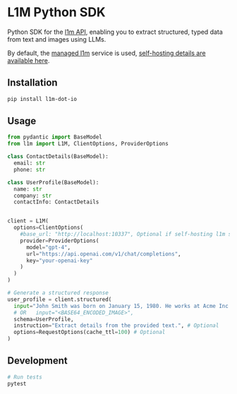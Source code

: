 # L1M Python SDK

Python SDK for the [l1m API](https://l1m.io), enabling you to extract structured, typed data from text and images using LLMs.

By default, the [managed l1m](https://l1m.io) service is used, [self-hosting details are available here](https://github.com/inferablehq/l1m/blob/main/local.md).

## Installation

```bash
pip install l1m-dot-io
```

## Usage

```python
from pydantic import BaseModel
from l1m import L1M, ClientOptions, ProviderOptions

class ContactDetails(BaseModel):
  email: str
  phone: str

class UserProfile(BaseModel):
  name: str
  company: str
  contactInfo: ContactDetails


client = L1M(
  options=ClientOptions(
    #base_url: "http://localhost:10337", Optional if self-hosting l1m server
    provider=ProviderOptions(
      model="gpt-4",
      url="https://api.openai.com/v1/chat/completions",
      key="your-openai-key"
    )
  )
)

# Generate a structured response
user_profile = client.structured(
  input="John Smith was born on January 15, 1980. He works at Acme Inc. as a Senior Engineer and can be reached at john.smith@example.com or by phone at (555) 123-4567.",
  # OR   input="<BASE64_ENCODED_IMAGE>",
  schema=UserProfile,
  instruction="Extract details from the provided text.", # Optional
  options=RequestOptions(cache_ttl=100) # Optional
)
```

## Development

```bash
# Run tests
pytest
```

